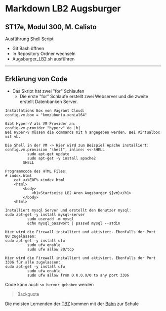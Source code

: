 # Markdown LB2 Augsburger

## ST17e, Modul 300, M. Calisto

Ausführung Shell Script

* Git Bash öffnen
* In Repository Ordner wechseln
* Augsburger_LB2.sh ausführen

---

## Erklärung von Code
* Das Skript hat zwei "for" Schlaufen
  * Die erste "for" Schlaufe erstellt zwei Webserver und die zweite erstellt Datenbanken Server.
```
Installations Box von Vagrant Cloud:
config.vm.box = "kmm/ubuntu-xenial64"
```
```
Gibt Hyper-V als VM Provider an:
config.vm.provider "hyperv" do |h|
Bei Hyper-V müssen die commands mit h angegeben werden. Bei Virtualbox mit vb.
```
```
Die Shell in der VM -> Hier wird zum Beispiel Apache installiert:
config.vm.provision "shell", inline: <<-SHELL 
          sudo apt-get update
          sudo apt-get -y install apache2
        SHELL
```
```
Programmcode des HTML Files:
# index.html 
    cat <<%EOF% >index.html
    <html>
        <body>
            <h1>Startseite LB2 Aron Augsburger ${vm}</h1>
        </body>
    <html>
```
```
Installiert mysql Server und erstellt den Benutzer mysql:
sudo apt-get -y install mysql-server
          sudo useradd -m mysql
          echo mysql_passwort | passwd mysql --stdin
```
```
Hier wird die Firewall installiert und aktiviert. Ebenfalls der Port 80 zugelassen:
sudo apt-get -y install ufw
          sudo ufw enable
          sudo ufw allow 80/tcp
```
```
Hier wird die Firewall installiert und aktiviert. Ebenfalls der Port 3306 für alle zugelassen:
sudo apt-get -y install ufw
          sudo ufw enable
          sudo ufw allow from 0.0.0.0/0 to any port 3306
```









Code kann auch `so hervor gehoben` werden

> Backquote


[1]: http://sbb.ch "sbb"
[2]: http://tbz.ch "Technischen Berufsschule Zürich"

Die meisten Lernenden der [TBZ][2] kommen mit der [Bahn][2] zur Schule

